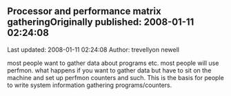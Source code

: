 ## Processor and performance matrix gatheringOriginally published: 2008-01-11 02:24:08 
Last updated: 2008-01-11 02:24:08 
Author: trevellyon newell 
 
most people want to gather data about programs etc. most people will use perfmon. what happens if you want to gather data but have to sit on the machine and set up perfmon counters and such. This is the basis for people to write system information gathering programs/counters.